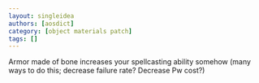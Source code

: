 ```yaml
---
layout: singleidea
authors: [aosdict]
category: [object materials patch]
tags: []
---
```

Armor made of bone increases your spellcasting ability somehow (many ways to do this; decrease failure rate? Decrease Pw cost?)
